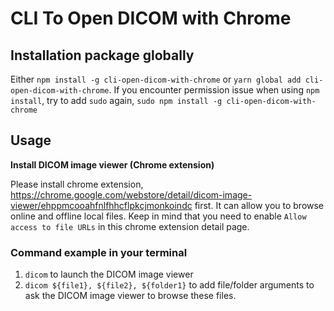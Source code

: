 # CLI To Open DICOM with Chrome

## Installation package globally

Either `npm install -g cli-open-dicom-with-chrome` or `yarn global add cli-open-dicom-with-chrome`.
If you encounter permission issue when using `npm install`, try to add `sudo` again, `sudo npm install -g cli-open-dicom-with-chrome`

## Usage

**Install DICOM image viewer (Chrome extension)**

Please install chrome extension, https://chrome.google.com/webstore/detail/dicom-image-viewer/ehppmcooahfnlfhhcflpkcjmonkoindc first. It can allow you to browse online and offline local files.
Keep in mind that you need to enable `Allow access to file URLs` in this chrome extension detail page.

### Command example in your terminal

1. `dicom` to launch the DICOM image viewer
2. `dicom ${file1}, ${file2}, ${folder1}` to add file/folder arguments to ask the DICOM image viewer to browse these files.
